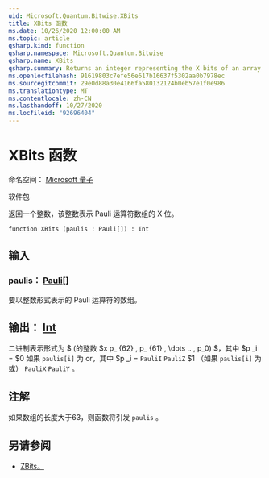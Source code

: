 ```yaml
---
uid: Microsoft.Quantum.Bitwise.XBits
title: XBits 函数
ms.date: 10/26/2020 12:00:00 AM
ms.topic: article
qsharp.kind: function
qsharp.namespace: Microsoft.Quantum.Bitwise
qsharp.name: XBits
qsharp.summary: Returns an integer representing the X bits of an array of Pauli operators.
ms.openlocfilehash: 91619803c7efe56e617b16637f5302aa0b7978ec
ms.sourcegitcommit: 29e0d88a30e4166fa580132124b0eb57e1f0e986
ms.translationtype: MT
ms.contentlocale: zh-CN
ms.lasthandoff: 10/27/2020
ms.locfileid: "92696404"
---
```

# <a name="xbits-function"></a>XBits 函数

命名空间： [Microsoft 量子](xref:Microsoft.Quantum.Bitwise)

软件包 [](https://nuget.org/packages/)


返回一个整数，该整数表示 Pauli 运算符数组的 X 位。

```qsharp
function XBits (paulis : Pauli[]) : Int
```


## <a name="input"></a>输入

### <a name="paulis--pauli"></a>paulis： [Pauli](xref:microsoft.quantum.lang-ref.pauli)[]

要以整数形式表示的 Pauli 运算符的数组。



## <a name="output--int"></a>输出： [Int](xref:microsoft.quantum.lang-ref.int)

二进制表示形式为 $ (的整数 $x p_ {62} \, p_ {61} \, \dots .. \, p_0) $，其中 $p _i = $0 如果 `paulis[i]` 为 or，其中 $p _i = `PauliI` `PauliZ` $1 （如果 `paulis[i]` 为或） `PauliX` `PauliY` 。

## <a name="remarks"></a>注解

如果数组的长度大于63，则函数将引发 `paulis` 。

## <a name="see-also"></a>另请参阅

- [ZBits。](xref:Microsoft.Quantum.Bitwise.ZBits)